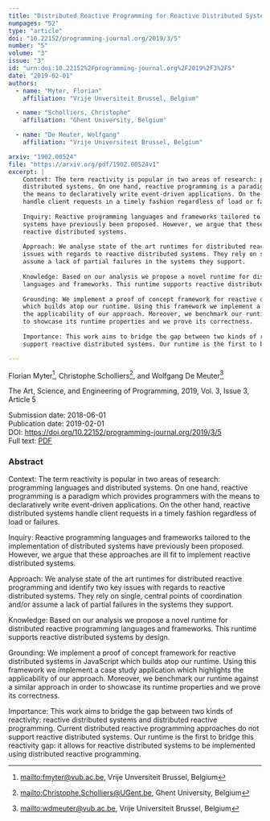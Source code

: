 ```yaml
---
title: "Distributed Reactive Programming for Reactive Distributed Systems"
numpages: "52"
type: "article"
doi: "10.22152/programming-journal.org/2019/3/5"
number: "5"
volume: "3"
issue: "3"
id: "urn:doi:10.22152%2Fprogramming-journal.org%2F2019%2F3%2F5"
date: "2019-02-01"
authors: 
  - name: "Myter, Florian"
    affiliation: "Vrije Unversiteit Brussel, Belgium"

  - name: "Scholliers, Christophe"
    affiliation: "Ghent University, Belgium"

  - name: "De Meuter, Wolfgang"
    affiliation: "Vrije Universiteit Brussel, Belgium"

arxiv: "1902.00524"
file: "https://arxiv.org/pdf/1902.00524v1"
excerpt: |
    Context: The term reactivity is popular in two areas of research: programming languages and
    distributed systems. On one hand, reactive programming is a paradigm which provides programmers with
    the means to declaratively write event-driven applications. On the other hand, reactive distributed systems
    handle client requests in a timely fashion regardless of load or failures.
    
    Inquiry: Reactive programming languages and frameworks tailored to the implementation of distributed
    systems have previously been proposed. However, we argue that these approaches are ill fit to implement
    reactive distributed systems.
    
    Approach: We analyse state of the art runtimes for distributed reactive programming and identify two key
    issues with regards to reactive distributed systems. They rely on single, central points of coordination and/or
    assume a lack of partial failures in the systems they support.
    
    Knowledge: Based on our analysis we propose a novel runtime for distributed reactive programming
    languages and frameworks. This runtime supports reactive distributed systems by design.
    
    Grounding: We implement a proof of concept framework for reactive distributed systems in JavaScript
    which builds atop our runtime. Using this framework we implement a case study application which highlights
    the applicability of our approach. Moreover, we benchmark our runtime against a similar approach in order
    to showcase its runtime properties and we prove its correctness.
    
    Importance: This work aims to bridge the gap between two kinds of reactivity: reactive distributed systems and distributed reactive programming. Current distributed reactive programming approaches do not
    support reactive distributed systems. Our runtime is the first to bridge this reactivity gap: it allows for reactive distributed systems to be implemented using distributed reactive programming.

---
```

Florian Myter[^1], Christophe Scholliers[^2], and Wolfgang De Meuter[^3]

The Art, Science, and Engineering of Programming, 2019, Vol. 3, Issue 3, Article 5

Submission date: 2018-06-01  
Publication date: 2019-02-01  
DOI: <https://doi.org/10.22152/programming-journal.org/2019/3/5>  
Full text: [PDF](https://arxiv.org/pdf/1902.00524v1)  


### Abstract
Context: The term reactivity is popular in two areas of research: programming languages and
distributed systems. On one hand, reactive programming is a paradigm which provides programmers with
the means to declaratively write event-driven applications. On the other hand, reactive distributed systems
handle client requests in a timely fashion regardless of load or failures.

Inquiry: Reactive programming languages and frameworks tailored to the implementation of distributed
systems have previously been proposed. However, we argue that these approaches are ill fit to implement
reactive distributed systems.

Approach: We analyse state of the art runtimes for distributed reactive programming and identify two key
issues with regards to reactive distributed systems. They rely on single, central points of coordination and/or
assume a lack of partial failures in the systems they support.

Knowledge: Based on our analysis we propose a novel runtime for distributed reactive programming
languages and frameworks. This runtime supports reactive distributed systems by design.

Grounding: We implement a proof of concept framework for reactive distributed systems in JavaScript
which builds atop our runtime. Using this framework we implement a case study application which highlights
the applicability of our approach. Moreover, we benchmark our runtime against a similar approach in order
to showcase its runtime properties and we prove its correctness.

Importance: This work aims to bridge the gap between two kinds of reactivity: reactive distributed systems and distributed reactive programming. Current distributed reactive programming approaches do not
support reactive distributed systems. Our runtime is the first to bridge this reactivity gap: it allows for reactive distributed systems to be implemented using distributed reactive programming.


[^1]: <mailto:fmyter@vub.ac.be>, Vrije Unversiteit Brussel, Belgium
[^2]: <mailto:Christophe.Scholliers@UGent.be>, Ghent University, Belgium
[^3]: <mailto:wdmeuter@vub.ac.be>, Vrije Universiteit Brussel, Belgium
